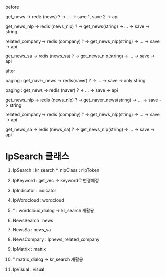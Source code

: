 before

get_news -> redis (news) ? -> … -> save 1, save 2 -> api

get_news_nlp -> redis (news_nlp) ? -> get_news(string) -> … -> save -> string

related_company -> redis (company) ? -> get_news_nlp(string) -> … -> save -> api

get_news_sa -> redis (news_sa) ? -> get_news_nlp(string) -> … -> save -> api

after

paging : get_naver_news -> redis(naver) ? -> … -> save -> only string

paging : get_news -> redis (naver) ? -> … -> save -> api

get_news_nlp -> redis (news_nlp) ? -> get_naver_news(string) -> … -> save -> string

related_company -> redis (company) ? -> get_news_nlp(string) -> … -> save -> api

get_news_sa -> redis (news_sa) ? -> get_news_nlp(string) -> … -> save -> api

# IpSearch 클래스

1. IpSearch : kr_search
   \*. nlpClass : nlpToken
2. IpKeyword : get_vec -> keyword로 변경예정
3. IpIndicator : indicator
4. IpWordcloud : wordcloud
5. " : wordcloud_dialog -> kr_search 재활용

6. NewsSearch : news
7. NewsSa : news_sa
8. NewsCompany : Ipnews_related_company

9. IpMatrix : matrix
10. " matrix_dialog -> kr_search 재활용

11. IpVisual : visual
